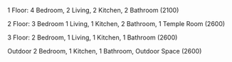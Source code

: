 1 Floor: 4 Bedroom, 2 Living, 2 Kitchen, 2 Bathroom (2100)

2 Floor: 3 Bedroom  1 Living, 1 Kitchen, 2 Bathroom, 1 Temple Room (2600)

3 Floor: 2 Bedroom, 1 Living, 1 Kitchen, 1 Bathroom (2600)

Outdoor 2 Bedroom, 1 Kitchen, 1 Bathroom, Outdoor Space (2600)
